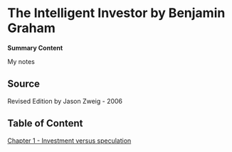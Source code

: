 # The Intelligent Investor by Benjamin Graham

**Summary Content**

My notes

## Source

Revised Edition by Jason Zweig - 2006

## Table of Content

[Chapter 1 - Investment versus speculation](The%20Intelligent%20Investor/Chapter1.md)


